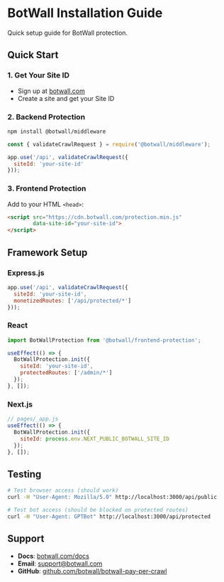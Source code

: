 # BotWall Installation Guide

Quick setup guide for BotWall protection.

## Quick Start

### 1. Get Your Site ID
- Sign up at [botwall.com](https://botwall.com)
- Create a site and get your Site ID

### 2. Backend Protection

```bash
npm install @botwall/middleware
```

```javascript
const { validateCrawlRequest } = require('@botwall/middleware');

app.use('/api', validateCrawlRequest({
  siteId: 'your-site-id'
}));
```

### 3. Frontend Protection

Add to your HTML `<head>`:

```html
<script src="https://cdn.botwall.com/protection.min.js" 
        data-site-id="your-site-id">
</script>
```

## Framework Setup

### Express.js
```javascript
app.use('/api', validateCrawlRequest({
  siteId: 'your-site-id',
  monetizedRoutes: ['/api/protected/*']
}));
```

### React
```jsx
import BotWallProtection from '@botwall/frontend-protection';

useEffect(() => {
  BotWallProtection.init({
    siteId: 'your-site-id',
    protectedRoutes: ['/admin/*']
  });
}, []);
```

### Next.js
```javascript
// pages/_app.js
useEffect(() => {
  BotWallProtection.init({
    siteId: process.env.NEXT_PUBLIC_BOTWALL_SITE_ID
  });
}, []);
```

## Testing

```bash
# Test browser access (should work)
curl -H "User-Agent: Mozilla/5.0" http://localhost:3000/api/public

# Test bot access (should be blocked on protected routes)
curl -H "User-Agent: GPTBot" http://localhost:3000/api/protected
```

## Support

- **Docs**: [botwall.com/docs](https://botwall.com/docs)
- **Email**: support@botwall.com
- **GitHub**: [github.com/botwall/botwall-pay-per-crawl](https://github.com/botwall/botwall-pay-per-crawl) 